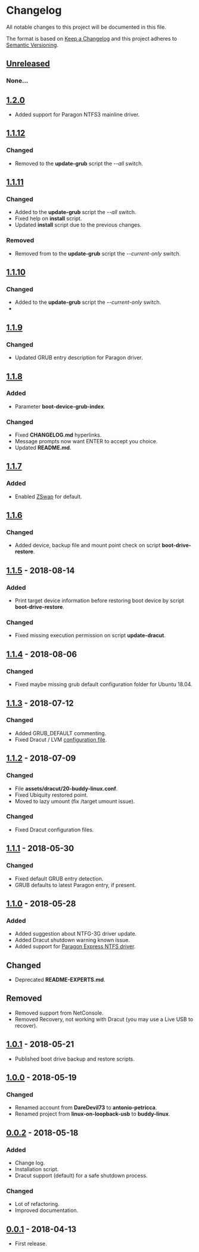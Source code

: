 # Changelog

All notable changes to this project will be documented in this file.

The format is based on [Keep a Changelog](https://keepachangelog.com/en/1.0.0/)
and this project adheres to [Semantic Versioning](https://semver.org/spec/v2.0.0.html).

## [Unreleased]

### None...

## [1.2.0]

- Added support for Paragon NTFS3 mainline driver.

## [1.1.12]

### Changed

- Removed to the **update-grub** script the *--all* switch.

## [1.1.11]

### Changed

- Added to the **update-grub** script the *--all* switch.
- Fixed help on **install** script.
- Updated **install** script due to the previous changes.

### Removed

- Removed from to the **update-grub** script the *--current-only* switch.

## [1.1.10]

### Changed

- Added to the **update-grub** script the *--current-only* switch.
- 
## [1.1.9]

### Changed

- Updated GRUB entry description for Paragon driver.

## [1.1.8]

### Added

- Parameter **boot-device-grub-index**.

### Changed

- Fixed **CHANGELOG.md** hyperlinks.
- Message prompts now want ENTER to accept you choice.
- Updated **README.md**.

## [1.1.7]

### Added

- Enabled [ZSwap](https://wiki.archlinux.org/index.php/Zswap) for default.

## [1.1.6]

### Changed

- Added device, backup file and mount point check on script **boot-drive-restore**.

## [1.1.5] - 2018-08-14

### Added

- Print target device information before restoring boot device by script **boot-drive-restore**.

### Changed

- Fixed missing execution permission on script **update-dracut**.

## [1.1.4] - 2018-08-06

### Changed

- Fixed maybe missing grub default configuration folder for Ubuntu 18.04.

## [1.1.3] - 2018-07-12

### Changed

- Added GRUB_DEFAULT commenting.
- Fixed Dracut / LVM [configuration file](https://github.com/antonio-petricca/buddy-linux/issues/2).

## [1.1.2] - 2018-07-09

### Changed

- File **assets/dracut/20-buddy-linux.conf**.
- Fixed Ubiquity restored point.
- Moved to lazy umount (fix /target umount issue).

### Changed

- Fixed Dracut configuration files.

## [1.1.1] - 2018-05-30

### Changed

- Fixed default GRUB entry detection.
- GRUB defaults to latest Paragon entry, if present.

## [1.1.0] - 2018-05-28

### Added

- Added suggestion about NTFG-3G driver update.
- Added Dracut shutdown warning known issue.
- Added support for [Paragon Express NTFS driver](https://github.com/antonio-petricca/paragon-ufsd-ntfs-driver-porting).

## Changed

- Deprecated **README-EXPERTS.md**.

## Removed

- Removed support from NetConsole.
- Removed Recovery, not working with Dracut (you may use a Live USB to recover).

## [1.0.1] - 2018-05-21

- Published boot drive backup and restore scripts.

## [1.0.0] - 2018-05-19

### Changed

- Renamed account from **DareDevil73** to **antonio-petricca**.
- Renamed project from **linux-on-loopback-usb** to **buddy-linux**.

## [0.0.2] - 2018-05-18

### Added

- Change log.
- Installation script.
- Dracut support (default) for a safe shutdown process.

### Changed

- Lot of refactoring.
- Improved documentation.

## [0.0.1] - 2018-04-13

- First release.

[Unreleased]: https://github.com/antonio-petricca/buddy-linux/tree/develop
[1.2.0]: https://github.com/antonio-petricca/buddy-linux/compare/1.1.12...1.2.0
[1.1.12]: https://github.com/antonio-petricca/buddy-linux/compare/1.1.11...1.1.12
[1.1.11]: https://github.com/antonio-petricca/buddy-linux/compare/1.1.10...1.1.11
[1.1.10]: https://github.com/antonio-petricca/buddy-linux/compare/1.1.9...1.1.10
[1.1.9]: https://github.com/antonio-petricca/buddy-linux/compare/1.1.8...1.1.9
[1.1.8]: https://github.com/antonio-petricca/buddy-linux/compare/1.1.7...1.1.8
[1.1.7]: https://github.com/antonio-petricca/buddy-linux/compare/1.1.6...1.1.7
[1.1.6]: https://github.com/antonio-petricca/buddy-linux/compare/1.1.5...1.1.6
[1.1.5]: https://github.com/antonio-petricca/buddy-linux/compare/1.1.4...1.1.5
[1.1.4]: https://github.com/antonio-petricca/buddy-linux/compare/1.1.3...1.1.4
[1.1.3]: https://github.com/antonio-petricca/buddy-linux/compare/1.1.2...1.1.3
[1.1.2]: https://github.com/antonio-petricca/buddy-linux/compare/1.1.1...1.1.2
[1.1.1]: https://github.com/antonio-petricca/buddy-linux/compare/1.1.0...1.1.1
[1.1.0]: https://github.com/antonio-petricca/buddy-linux/compare/1.0.1...1.1.0
[1.0.1]: https://github.com/antonio-petricca/buddy-linux/compare/1.0.0...1.0.1
[1.0.0]: https://github.com/antonio-petricca/buddy-linux/compare/0.0.2...1.0.0
[0.0.2]: https://github.com/antonio-petricca/buddy-linux/compare/0.0.1...0.0.2
[0.0.1]: https://github.com/antonio-petricca/buddy-linux/tree/0.0.1
